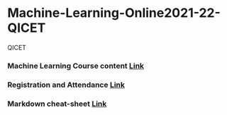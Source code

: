 # Machine-Learning-Online2021-22-QICET
QICET 

### Machine Learning Course content [Link](https://drive.google.com/file/d/1VgixcLIAvxLXk0jMoSULbB8xEpFB0BQ2/view)
### Registration and Attendance [Link](https://docs.google.com/spreadsheets/d/1pi__MvRwz0JlgyfC3QUY9Z25OBudXo_Y_haV51jABcI/edit?usp=sharing)
### Markdown cheat-sheet [Link](https://www.markdownguide.org/cheat-sheet/)
